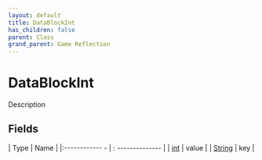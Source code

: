 ```yaml
---
layout: default
title: DataBlockInt
has_children: false
parent: Class
grand_parent: Game Reflection
---
```

# DataBlockInt
Description 

## Fields
| Type | Name |
|:------------ - | : -------------- |
| [int](game-reflection/enums/int.md) | value |
| [String](game-reflection/components/string.md) | key |

